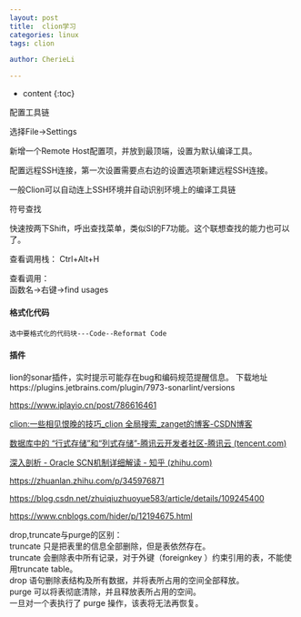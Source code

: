 ```yaml
---
layout: post  
title:  clion学习  
categories: linux  
tags: clion 

author: CherieLi

---
```


* content
{:toc}  


配置工具链

选择File->Settings

新增一个Remote Host配置项，并放到最顶端，设置为默认编译工具。

配置远程SSH连接，第一次设置需要点右边的设置选项新建远程SSH连接。

一般Clion可以自动连上SSH环境并自动识别环境上的编译工具链

符号查找

快速按两下Shift，呼出查找菜单，类似SI的F7功能。这个联想查找的能力也可以了。

查看调用栈：
Ctrl+Alt+H   

查看调用：  
函数名->右键->find usages

#### 格式化代码
```
选中要格式化的代码块---Code--Reformat Code
```
#### 插件
lion的sonar插件，实时提示可能存在bug和编码规范提醒信息。
下载地址https://plugins.jetbrains.com/plugin/7973-sonarlint/versions  


https://www.iplayio.cn/post/786616461  


[clion:一些相见恨晚的技巧_clion 全局搜索_zanget的博客-CSDN博客](https://blog.csdn.net/zanget/article/details/121444957)  

[数据库中的 “行式存储”和“列式存储”-腾讯云开发者社区-腾讯云 (tencent.com)](https://cloud.tencent.com/developer/beta/article/1528525)  

[深入剖析 - Oracle SCN机制详细解读 - 知乎 (zhihu.com)](https://zhuanlan.zhihu.com/p/31446957)  

https://zhuanlan.zhihu.com/p/345976871  

https://blog.csdn.net/zhuiqiuzhuoyue583/article/details/109245400  

https://www.cnblogs.com/hider/p/12194675.html  




drop,truncate与purge的区别：  
truncate 只是把表里的信息全部删除，但是表依然存在。  
truncate 会删除表中所有记录，对于外键（foreignkey ）约束引用的表，不能使用truncate table。  
drop 语句删除表结构及所有数据，并将表所占用的空间全部释放。  
purge 可以将表彻底清除，并且释放表所占用的空间。  
一旦对一个表执行了 purge 操作，该表将无法再恢复。  



